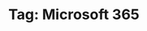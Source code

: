 ---
layout: tag
title: "Tag: Microsoft 365"
description: Showing all posts with the tag 'Microsoft 365'
tag: microsoft-365
permalink: /tag/microsoft-365/
---